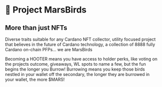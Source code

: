 # 🚀 Project MarsBirds

## More than just NFTs

Diverse traits suitable for any Cardano NFT collector, utility focused project that believes in the future of Cardano technology, a collection of 8888 fully Cardano on-chain PFPs… we are MarsBirds

Becoming a HOOTER means you have access to holder perks, like voting on the projects outcome, giveaways, WL spots to name a few, but the fun begins the longer you Burrow! Burrowing means you keep those birds nestled in your wallet off the secondary, the longer they are burrowed in your wallet, the more $MARS!
